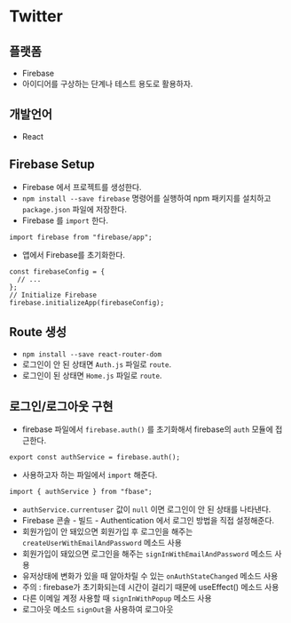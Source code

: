 # Twitter

## 플랫폼
- Firebase
- 아이디어를 구상하는 단계나 테스트 용도로 활용하자.

## 개발언어
- React

## Firebase Setup
- Firebase 에서 프로젝트를 생성한다.
- `npm install --save firebase` 명령어를 실행하여 npm 패키지를 설치하고 `package.json` 파일에 저장한다.
- Firebase 를 `import` 한다.
```
import firebase from "firebase/app";
```
- 앱에서  Firebase를 초기화한다.
```
const firebaseConfig = {
  // ...
};
// Initialize Firebase
firebase.initializeApp(firebaseConfig);
```

## Route 생성
- `npm install --save react-router-dom`
- 로그인이 안 된 상태면 `Auth.js` 파일로 `route`.
- 로그인이 된 상태면 `Home.js` 파일로 `route`.


## 로그인/로그아웃 구현
- firebase 파일에서 `firebase.auth()` 를 초기화해서 firebase의 `auth` 모듈에 접근한다.
```
export const authService = firebase.auth();
```
- 사용하고자 하는 파일에서 `import` 해준다.
```
import { authService } from "fbase";
```
- `authService.currentuser` 값이 `null` 이면 로그인이 안 된 상태를 나타낸다.
- Firebase 콘솔 - 빌드 - Authentication 에서 로그인 방법을 직접 설정해준다.
- 회원가입이 안 돼있으면 회원가입 후 로그인을 해주는 `createUserWithEmailAndPassword` 메소드 사용
- 회원가입이 돼있으면 로그인을 해주는 `signInWithEmailAndPassword` 메소드 사용
- 유저상태에 변화가 있을 때 알아차릴 수 있는 `onAuthStateChanged` 메소드 사용
- 주의 : firebase가 초기화되는데 시간이 걸리기 때문에 useEffect() 메소드 사용
- 다른 이메일 계정 사용할 때 `signInWithPopup` 메소드 사용
- 로그아웃 메소드 `signOut`을 사용하여 로그아웃